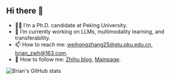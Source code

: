 ## Hi there 👋
- 🧑‍🎓 I’m a Ph.D. candidate at Peking University.
- 🔭 I’m currently working on LLMs, multimodality learning, and transferability.
- 📫 How to reach me: weihongzhang25@stu.pku.edu.cn, brian_zwh@163.com.
- 💬 How to follow me: [Zhihu blog](https://www.zhihu.com/people/brainzzz-52), [Mainpage](https://brian-zzz.github.io).

![Brian's GitHub stats](https://github-readme-stats.vercel.app/api?username=brian-zZZ&show_icons=true&theme=vue)
<!--
**brian-zZZ/brian-zZZ** is a ✨ _special_ ✨ repository because its `README.md` (this file) appears on your GitHub profile.

Here are some ideas to get you started:


- 🌱 I’m currently learning ...
- 👯 I’m looking to collaborate on ...
- 🤔 I’m looking for help with ...
- 💬 Ask me about ...
- 📫 How to reach me: ...
- 😄 Pronouns: ...
- ⚡ Fun fact: ...
-->
